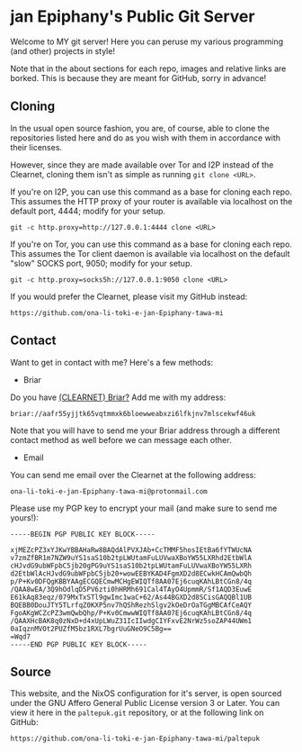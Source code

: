 # jan Epiphany's Public Git Server

Welcome to MY git server! Here you can peruse my various programming (and other)
projects in style!

Note that in the about sections for each repo, images and relative links are
borked. This is because they are meant for GitHub, sorry in advance!

## Cloning

In the usual open source fashion, you are, of course, able to clone the
repositories listed here and do as you wish with them in accordance with their
licenses.

However, since they are made available over Tor and I2P instead of the Clearnet,
cloning them isn't as simple as running `git clone <URL>`.

If you're on I2P, you can use this command as a base for cloning each repo. This
assumes the HTTP proxy of your router is available via localhost on the default
port, 4444; modify for your setup.

```
git -c http.proxy=http://127.0.0.1:4444 clone <URL>
```

If you're on Tor, you can use this command as a base for cloning each repo. This
assumes the Tor client daemon is available via localhost on the default "slow"
SOCKS port, 9050; modify for your setup.

```
git -c http.proxy=socks5h://127.0.0.1:9050 clone <URL>
```

If you would prefer the Clearnet, please visit my GitHub instead:

```
https://github.com/ona-li-toki-e-jan-Epiphany-tawa-mi
```

## Contact

Want to get in contact with me? Here's a few methods:

- Briar

Do you have [(CLEARNET) Briar?](https://code.briarproject.org/briar "Briar GitLab instance")
Add me with my address:

```
briar://aafr55yjjtk65vqtmmxk6bloewweabxzi6lfkjnv7mlscekwf46uk
```

Note that you will have to send me your Briar address through a different
contact method as well before we can message each other.

- Email

You can send me email over the Clearnet at the following address:

```
ona-li-toki-e-jan-Epiphany-tawa-mi@protonmail.com
```

Please use my PGP key to encrypt your mail (and make sure to send me yours!):

```
-----BEGIN PGP PUBLIC KEY BLOCK-----

xjMEZcPZ3xYJKwYBBAHaRw8BAQdAlPVXJAb+CcTMMF5hosIEtBa6fYTWUcNA
v7zmZfBR1m7NZW9uYS1saS10b2tpLWUtamFuLUVwaXBoYW55LXRhd2EtbWlA
cHJvdG9ubWFpbC5jb20gPG9uYS1saS10b2tpLWUtamFuLUVwaXBoYW55LXRh
d2EtbWlAcHJvdG9ubWFpbC5jb20+wowEEBYKAD4FgmXD2d8ECwkHCAmQwbQh
p/P+Kv0DFQgKBBYAAgECGQECmwMCHgEWIQTf8AA07Ej6cuqKAhLBtCGn8/4q
/QAA8wEA/3Q9hOdlqD5PV6zti0hHRMh691Cal4TAyO4UpmmR/Sf1AQD3EuwE
E61kAq83eqz/079MxTxSTl9gwImc1waC+62/As44BGXD2d8SCisGAQQBl1UB
BQEBB0DouJTY5TLrfqZ0KXP5nv7hQShRezhSlgv2kOeDrOaTGgMBCAfCeAQY
FgoAKgWCZcPZ3wmQwbQhp/P+Kv0CmwwWIQTf8AA07Ej6cuqKAhLBtCGn8/4q
/QAAXHcBAK8q0zNxD+d4xUpLWuZ31IcIIwdgCIYFxvE2NrWz5soZAP44UWm1
0aIqznMVOt2PUZfM5bz1RXL7bgrUuGNeO9C5Bg==
=Wqd7
-----END PGP PUBLIC KEY BLOCK-----
```

## Source

This website, and the NixOS configuration for it's server, is open sourced under
the GNU Affero General Public License version 3 or Later. You can view it here
in the `paltepuk.git` repository, or at the following link on GitHub:

```
https://github.com/ona-li-toki-e-jan-Epiphany-tawa-mi/paltepuk
```
